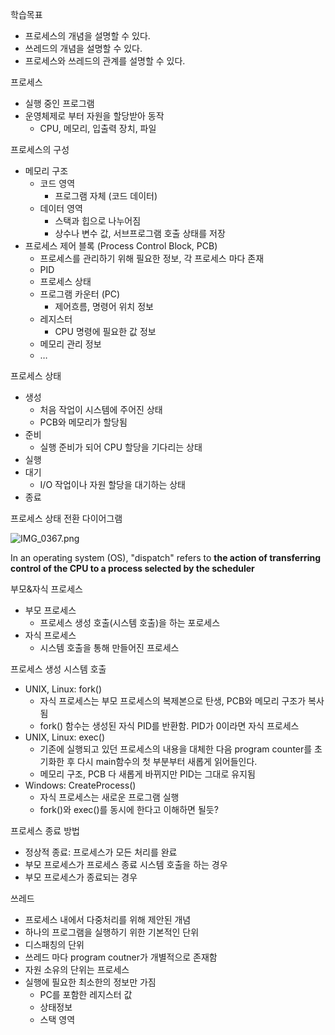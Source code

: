 
학습목표

- 프로세스의 개념을 설명할 수 있다.
- 쓰레드의 개념을 설명할 수 있다.
- 프로세스와 쓰레드의 관계를 설명할 수 있다.

프로세스

- 실행 중인 프로그램
- 운영체제로 부터 자원을 할당받아 동작
	- CPU, 메모리, 입출력 장치, 파일

프로세스의 구성

- 메모리 구조
	- 코드 영역
		- 프로그램 자체 (코드 데이터)
	- 데이터 영역
		- 스택과 힙으로 나누어짐
		- 상수나 변수 값, 서브프로그램 호출 상태를 저장
- 프로세스 제어 블록 (Process Control Block, PCB)
	- 프로세스를 관리하기 위해 필요한 정보, 각 프로세스 마다 존재
	- PID
	- 프로세스 상태
	- 프로그램 카운터 (PC)
		- 제어흐름, 명령어 위치 정보
	- 레지스터
		- CPU 명령에 필요한 값 정보
	- 메모리 관리 정보
	- …

프로세스 상태

- 생성
	- 처음 작업이 시스템에 주어진 상태
	- PCB와 메모리가 할당됨
- 준비
	- 실행 준비가 되어 CPU 할당을 기다리는 상태
- 실행
- 대기
	- I/O 작업이나 자원 할당을 대기하는 상태
- 종료

프로세스 상태 전환 다이어그램


![IMG_0367.png](https://prod-files-secure.s3.us-west-2.amazonaws.com/be468a48-6628-44e2-8c56-229edd5978f7/b2dbdfbd-722c-452c-afe6-761c0de8e4bd/IMG_0367.png?X-Amz-Algorithm=AWS4-HMAC-SHA256&X-Amz-Content-Sha256=UNSIGNED-PAYLOAD&X-Amz-Credential=ASIAZI2LB466XRMPX74J%2F20250303%2Fus-west-2%2Fs3%2Faws4_request&X-Amz-Date=20250303T135649Z&X-Amz-Expires=3600&X-Amz-Security-Token=IQoJb3JpZ2luX2VjEJ7%2F%2F%2F%2F%2F%2F%2F%2F%2F%2FwEaCXVzLXdlc3QtMiJHMEUCIQDMFxu5PuTFemBvU9C92oYQ3e2d0IY8x0nJTKqT529z0QIgVHYRFDfpqYgYB9Yj1pE4wl0ijImRPNBPUmN9ksXNLeoqiAQI1v%2F%2F%2F%2F%2F%2F%2F%2F%2F%2FARAAGgw2Mzc0MjMxODM4MDUiDIOIGlJJZSOOzW5FLyrcA3Unz1lASTJLKenY7JkkVBPIgQOM6XzmCIKqGnCysLVeimQrfPc9w9I6I1JX3tlXyOKjNlnkCxzqUlm4gnClmTR3DcNr7XmxryqYnBOemD%2BYakWVrAV0MuuN0L8Htti%2FgHIHnwfsbqnUO3aqzETV%2FKRD1vzJWVU9bV2Dk07zwv14E1Ai0XzOUBHbWd384ZVj%2B8ZPORL%2FAJp3BeENFv7K2i7yPVjChcGaDW1DU05%2BfKR7oexeyVyMPa7GxRS15fYSRxLUIpdDw%2Fi7ReZvdBkZGuMxY4q44Q9r7JrKUjrNHyZQv64UQTycRhhQzrcB69SHUF8o2UN%2FKn5CN6F2bepbgiIBwIesKckWV47M43ZCTNT84LaHvMJkqvSi7lT8Dt7c1Mwk5gJMRynvCeNVzUIW2EHNmnLuHJfqnynkSCQRCD9jxJvZuyLFFrPoER8m5n%2Bam%2FkOzF80DLTMng6NZombJ5QYwVm17hufyc5jWVFIifgQ6kctOZTIb%2BsTs4Wj8X1VKlvIPzwNJBgWwoR5tXB72kMwbUx7PPvwQ0vnqQ5G0g2XQLurB6BnxXPWzF5Z%2Ft0zC%2BXunOL88davXwKSwN2JcmgJhBo2juIZVPVv9jxrPHzExrFyKLIxPpAuclU2MKzalr4GOqUBwV6X10JU17VxBFggAwElb6sATkNx7K%2F6Hcwtik1y6LPK47%2Fo73K1DovQnYR57AaMrTCbUYy9GvmWKT1W%2BlCtmLXEPmnAXC%2BfEEVXicf%2BKi2XR7jyviT985aO99x4xF1inN4Z4FMrAkUA1taglJs%2FGCxRAqhqiYLUWAbktheNbPJ%2B%2Bv3IgSMJDaj1XKxntxnVHTLGiiNWUWY27ygdP3Q4PY9m%2BVLq&X-Amz-Signature=1f48d1b952e16c4c7a0134e9fbb09effbcbc65d9047236e21eaa6187631f9e49&X-Amz-SignedHeaders=host&x-id=GetObject)


In an operating system (OS), "dispatch" refers to **the action of transferring control of the CPU to a process selected by the scheduler**


부모&자식 프로세스

- 부모 프로세스
	- 프로세스 생성 호출(시스템 호출)을 하는 포로세스
- 자식 프로세스
	- 시스템 호출을 통해 만들어진 프로세스

프로세스 생성 시스템 호출

- UNIX, Linux: fork()
	- 자식 프로세스는 부모 프로세스의 복제본으로 탄생, PCB와 메모리 구조가 복사됨
	- fork() 함수는 생성된 자식 PID를 반환함. PID가 0이라면 자식 프로세스
- UNIX, Linux: exec()
	- 기존에 실행되고 있던 프로세스의 내용을 대체한 다음 program counter를 초기화한 후 다시 main함수의 첫 부분부터 새롭게 읽어들인다.
	- 메모리 구조, PCB 다 새롭게 바뀌지만 PID는 그대로 유지됨
- Windows: CreateProcess()
	- 자식 프로세스는 새로운 프로그램 실행
	- fork()와 exec()를 동시에 한다고 이해하면 될듯?

프로세스 종료 방법

- 정상적 종료: 프로세스가 모든 처리를 완료
- 부모 프로세스가 프로세스 종료 시스템 호출을 하는 경우
- 부모 프로세스가 종료되는 경우

쓰레드

- 프로세스 내에서 다중처리를 위해 제안된 개념
- 하나의 프로그램을 실행하기 위한 기본적인 단위
- 디스패칭의 단위
- 쓰레드 마다 program coutner가 개별적으로 존재함
- 자원 소유의 단위는 프로세스
- 실행에 필요한 최소한의 정보만 가짐
	- PC를 포함한 레지스터 값
	- 상태정보
	- 스택 영역
